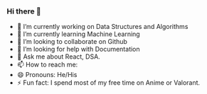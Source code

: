 ### Hi there 👋

- 🔭 I’m currently working on Data Structures and Algorithms
- 🌱 I’m currently learning Machine Learning
- 👯 I’m looking to collaborate on Github
- 🤔 I’m looking for help with Documentation
- 💬 Ask me about React, DSA.
- 📫 How to reach me: 
- 😄 Pronouns: He/His
- ⚡ Fun fact: I spend most of my free time on Anime or Valorant.

